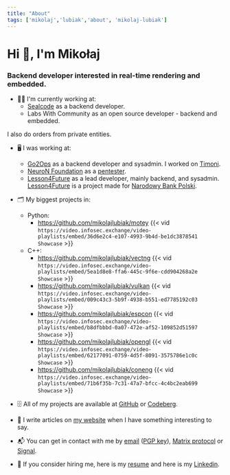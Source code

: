 ```yaml
---
title: "About"
tags: ['mikolaj','lubiak','about', 'mikolaj-lubiak']
---
```


# Hi 👋, I'm Mikołaj

### Backend developer interested in real-time rendering and embedded.

- 🧑‍💻️ I'm currently working at:
    - [Sealcode](https://www.sealcode.it/) as a backend developer.
    - Labs With Community as an open source developer - backend and embedded.

I also do orders from private entities.

- 🖥️ I was working at:
    - [Go2Ops](https://go2ops.com/) as a backend developer and sysadmin. I worked on [Timoni](https://timoni.io/).
    - [NeuroN Foundation](https://neuronfoundation.com/) as a [pentester](https://web.archive.org/web/20230902084403/http://neuronfoundation.com/).
    - [Lesson4Future](https://lesson4future.com/) as a lead developer, mainly backend, and sysadmin. [Lesson4Future](https://lesson4future.com/) is a project made for [Narodowy Bank Polski](https://nbp.pl/).

- 🗂 My biggest projects in:
    - Python:
        - https://github.com/mikolajlubiak/motey
            {{<  vid `https://video.infosec.exchange/video-playlists/embed/36d6e2c4-e107-4993-9b4d-be1dc3878541` `Showcase` >}}
    - C++:
        - https://github.com/mikolajlubiak/vectng
            {{<  vid `https://video.infosec.exchange/video-playlists/embed/5ea1d8e8-ffa6-445c-9f6e-cdd904268a2e` `Showcase` >}}
        - https://github.com/mikolajlubiak/vulkan
            {{<  vid `https://video.infosec.exchange/video-playlists/embed/009c43c3-5b9f-4938-b551-ed7785192c03` `Showcase` >}}
        - https://github.com/mikolajlubiak/espcon
            {{<  vid `https://video.infosec.exchange/video-playlists/embed/b8dfbbbd-0a07-472e-af52-109852d51597` `Showcase` >}}
        - https://github.com/mikolajlubiak/opengl
            {{<  vid `https://video.infosec.exchange/video-playlists/embed/62177091-0759-4d5f-8091-3575786e1c0c` `Showcase` >}}
        - https://github.com/mikolajlubiak/coneng
            {{<  vid `https://video.infosec.exchange/video-playlists/embed/71b6f35b-7c31-47a7-bfcc-4c4bc2eab699` `Showcase` >}}

- 🗄 All of my projects are available at [GitHub](https://github.com/mikolajlubiak) or [Codeberg](https://codeberg.org/mikolajlubiak).

- 📰 I write articles on [my website](https://lubiak.pages.dev/) when I have something interesting to say.

- 📬 You can get in contact with me by [email](mailto:lubiak@proton.me) ([PGP key](https://keys.openpgp.org/search?q=lubiak%40proton.me)), [Matrix protocol](https://matrix.to/#/@galanonim:matrix.org) or [Signal](https://signal.me/#eu/nq4qY30m4xgeCZ7R5IGoSUGbBK0n8Jg1Axi0cxbl3zAQdo3ikJVFioC/didTHi/F).

- 📄 If you consider hiring me, here is my [resume](https://lubiak.pages.dev/resume.pdf) and here is my [Linkedin](https://www.linkedin.com/in/lubiak/).


